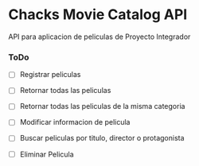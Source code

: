 # Chacks Movie Catalog API
API para aplicacion de peliculas de Proyecto Integrador

### ToDo

- [ ] Registrar peliculas
- [ ] Retornar todas las peliculas
- [ ] Retornar todas las peliculas de la misma categoria
- [ ] Modificar informacion de pelicula
- [ ] Buscar peliculas por titulo, director o protagonista
- [ ] Eliminar Pelicula


